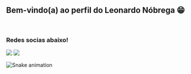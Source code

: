## Bem-vindo(a) ao perfil do Leonardo Nóbrega 😁


 <br>
 
  ### Redes socias abaixo!
 
<div> 
  <a href="https://instagram.com/leo_nobregaaa" target="_blank"><img src="https://img.shields.io/badge/-Instagram-%23E4405F?style=for-the-badge&logo=instagram&logoColor=white" target="_blank"></a>
 <a href="https://www.linkedin.com/in/leonardo-nobrega-09b854155/" target="_blank"><img src="https://img.shields.io/badge/LinkedIn-0077B5?style=for-the-badge&logo=linkedin&logoColor=white" target="_blank"></a>



 
  ![Snake animation](https://github.com/LeoNobrega23/LeoNobrega23/blob/output/github-contribution-grid-snake.svg)

</div>
